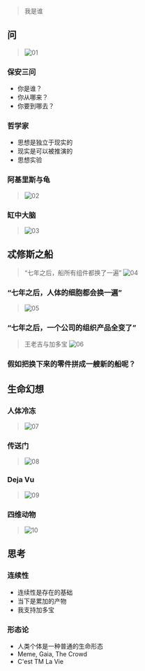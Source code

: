 > 我是谁

## 问
> ![01](01.jpg)

### 保安三问
- 你是谁？
- 你从哪来？
- 你要到哪去？

### 哲学家
- 思想是独立于现实的
- 现实是可以被推演的
- 思想实验

### 阿基里斯与龟
> ![02](02.jfif)

### 缸中大脑
> ![03](03.png)


## 忒修斯之船
> “七年之后，船所有组件都换了一遍”
> ![04](04.jfif)

### “七年之后，人体的细胞都会换一遍”
> ![05](05.jfif)

### “七年之后，一个公司的组织产品全变了”
> 王老吉与加多宝
> ![06](06.jpg)

### 假如把换下来的零件拼成一艘新的船呢？


## 生命幻想

### 人体冷冻
> ![07](07.jpg)

### 传送门
> ![08](08.jpeg)

### Deja Vu
> ![09](09.jfif)

### 四维动物
> ![10](10.jpg)


## 思考

### 连续性

- 连续性是存在的基础
- 当下是累加的产物
- 我支持加多宝

### 形态论

- 人类个体是一种普通的生命形态
- Meme, Gaia, The Crowd
- C'est TM La Vie
